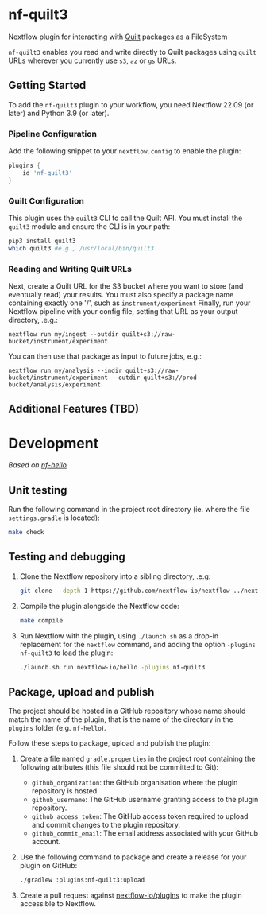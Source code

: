 # nf-quilt3

Nextflow plugin for interacting with [Quilt](https://quiltdata.com/) packages as a FileSystem

`nf-quilt3` enables you read and write directly to Quilt packages using `quilt` URLs
wherever you currently use `s3`, `az` or `gs` URLs.


## Getting Started

To add the `nf-quilt3` plugin to your workflow, you need Nextflow 22.09 (or later) and Python 3.9 (or later).

### Pipeline Configuration

Add the following snippet to your `nextflow.config` to enable the plugin:
```groovy
plugins {
    id 'nf-quilt3'
}
```

### Quilt Configuration

This plugin uses the `quilt3` CLI to call the Quilt API.
You must install the `quilt3` module and ensure the CLI is in your path:

```bash
pip3 install quilt3
which quilt3 #e.g., /usr/local/bin/quilt3
```

### Reading and Writing Quilt URLs

Next, create a Quilt URL for the S3 bucket where you want to store (and eventually read) your results.
You must also specify a package name containing exactly one '/', such as `instrument/experiment`
Finally, run your Nextflow pipeline with your config file, setting that URL as your output directory, .e.g.:

```
nextflow run my/ingest --outdir quilt+s3://raw-bucket/instrument/experiment
```

You can then use that package as input to future jobs, e.g.:

```
nextflow run my/analysis --indir quilt+s3://raw-bucket/instrument/experiment --outdir quilt+s3://prod-bucket/analysis/experiment
```

## Additional Features (TBD)



# Development

_Based on [nf-hello](https://github.com/nextflow-io/nf-hello)_

## Unit testing

Run the following command in the project root directory (ie. where the file `settings.gradle` is located):

```bash
make check
```

## Testing and debugging

1. Clone the Nextflow repository into a sibling directory, .e.g:

    ```bash
    git clone --depth 1 https://github.com/nextflow-io/nextflow ../nextflow
    ```

2. Compile the plugin alongside the Nextflow code:
    ```bash
    make compile
    ```

3. Run Nextflow with the plugin, using `./launch.sh` as a drop-in replacement for the `nextflow` command, and adding the option `-plugins nf-quilt3` to load the plugin:
    ```bash
    ./launch.sh run nextflow-io/hello -plugins nf-quilt3
    ```

## Package, upload and publish

The project should be hosted in a GitHub repository whose name should match the name of the plugin, that is the name of the directory in the `plugins` folder (e.g. `nf-hello`).

Follow these steps to package, upload and publish the plugin:

1. Create a file named `gradle.properties` in the project root containing the following attributes (this file should not be committed to Git):

   * `github_organization`: the GitHub organisation where the plugin repository is hosted.
   * `github_username`: The GitHub username granting access to the plugin repository.
   * `github_access_token`: The GitHub access token required to upload and commit changes to the plugin repository.
   * `github_commit_email`: The email address associated with your GitHub account.

2. Use the following command to package and create a release for your plugin on GitHub:
    ```bash
    ./gradlew :plugins:nf-quilt3:upload
    ```

3. Create a pull request against [nextflow-io/plugins](https://github.com/nextflow-io/plugins/blob/main/plugins.json) to make the plugin accessible to Nextflow.
